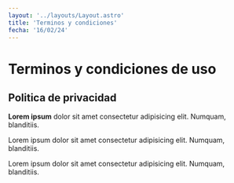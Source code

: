 ```yaml
---
layout: '../layouts/Layout.astro'
title: 'Terminos y condiciones'
fecha: '16/02/24'
---
```

# Terminos y condiciones de uso
## Politica de privacidad

**Lorem ipsum** dolor sit amet consectetur adipisicing elit. Numquam, blanditiis.

Lorem ipsum dolor sit amet consectetur adipisicing elit. Numquam, blanditiis.

Lorem ipsum dolor sit amet consectetur adipisicing elit. Numquam, blanditiis.